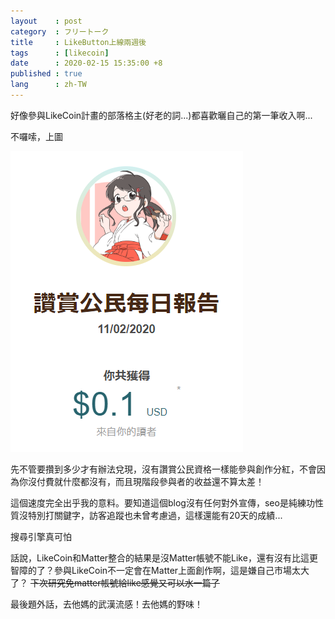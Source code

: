 ```yaml
---
layout    : post
category  : フリートーク
title     : LikeButton上線兩週後
tags      : [likecoin]
date      : 2020-02-15 15:35:00 +8
published : true
lang      : zh-TW
---
```


好像參與LikeCoin計畫的部落格主(好老的詞...)都喜歡曬自己的第一筆收入啊...

<!--more-->

不囉嗦，上圖

![收入報告0211](/assets/2020/2020-02-15_15h34_18.png)

先不管要攢到多少才有辦法兌現，沒有讚賞公民資格一樣能參與創作分紅，不會因為你沒付費就什麼都沒有，而且現階段參與者的收益還不算太差！

這個速度完全出乎我的意料。要知道這個blog沒有任何對外宣傳，seo是純練功性質沒特別打關鍵字，訪客追蹤也未曾考慮過，這樣還能有20天的成績...

搜尋引擎真可怕

話說，LikeCoin和Matter整合的結果是沒Matter帳號不能Like，還有沒有比這更智障的了？參與LikeCoin不一定會在Matter上面創作啊，這是嫌自己市場太大了？ ~~下次研究免matter帳號給like感覺又可以水一篇了~~

最後題外話，去他媽的武漢流感！去他媽的野味！
